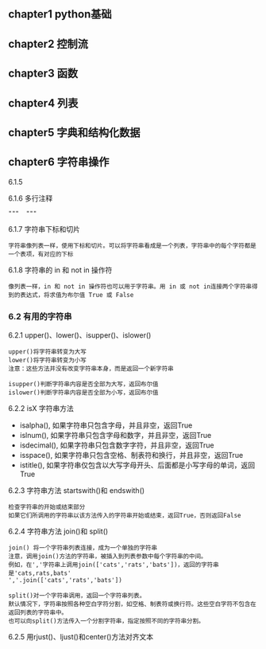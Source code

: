 ## chapter1 python基础

## chapter2 控制流

## chapter3 函数

## chapter4 列表

## chapter5 字典和结构化数据

## chapter6 字符串操作

6.1.5

6.1.6 多行注释

    """  """

6.1.7 字符串下标和切片

    字符串像列表一样，使用下标和切片。可以将字符串看成是一个列表，字符串中的每个字符都是一个表项，有对应的下标

6.1.8 字符串的 in 和 not in 操作符

    像列表一样，in 和 not in 操作符也可以用于字符串。用 in 或 not in连接两个字符串得到的表达式，将求值为布尔值 True 或 False

### 6.2 有用的字符串 

6.2.1 upper()、lower()、isupper()、islower()

    upper()将字符串转变为大写
    lower()将字符串转变为小写
    注意：这些方法并没有改变字符串本身，而是返回一个新字符串

    isupper()判断字符串内容是否全部为大写，返回布尔值
    islower()判断字符串内容是否全部为小写，返回布尔值

6.2.2 isX 字符串方法

- isalpha(), 如果字符串只包含字母，并且非空，返回True
- islnum(), 如果字符串只包含字母和数字，并且非空，返回True
- isdecimal(), 如果字符串只包含数字字符，并且非空，返回True
- isspace(), 如果字符串只包含空格、制表符和换行，并且非空，返回True
- istitle(), 如果字符串仅包含以大写字母开头、后面都是小写字母的单词，返回True

6.2.3 字符串方法 startswith()和 endswith()

    检查字符串的开始或结束部分
    如果它们所调用的字符串以该方法传入的字符串开始或结束，返回True，否则返回False

6.2.4 字符串方法 join()和 split()

    join() 将一个字符串列表连接，成为一个单独的字符串
    注意，调用join()方法的字符串，被插入到列表参数中每个字符串的中间。
    例如，在','字符串上调用join(['cats','rats','bats'])，返回的字符串是'cats,rats,bats'
    ','.join(['cats','rats','bats'])

    split()对一个字符串调用，返回一个字符串列表。
    默认情况下，字符串按照各种空白字符分割，如空格、制表符或换行符。这些空白字符不包含在返回列表的字符串中。
    也可以向split()方法传入一个分割字符串，指定按照不同的字符串分割。

6.2.5 用rjust()、ljust()和center()方法对齐文本
